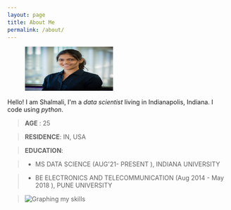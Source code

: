 ```yaml
---
layout: page
title: About Me 
permalink: /about/
---
```



<figure>
    <img src="./assets/linkednheadshot.jpg"
         alt="Headshot" width="200" height="100">
</figure>


Hello! I am Shalmali, I'm a *data scientist* living in Indianapolis, Indiana. I code using *python*.

> **AGE** : 	25

> **RESIDENCE**: IN, USA

> **EDUCATION**: 

> - MS DATA SCIENCE (AUG'21- PRESENT ), INDIANA UNIVERSITY

> - BE ELECTRONICS AND TELECOMMUNICATION (Aug 2014 - May 2018 ), PUNE UNIVERSITY

> ![Graphing my skills](Shal96.github.io/assets/myskillsgraph.jpg)





